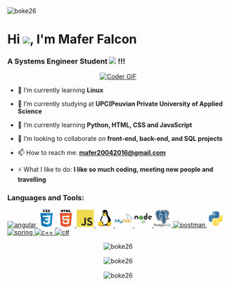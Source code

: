<p align="left"> <img src="https://komarev.com/ghpvc/?username=boke26&label=Profile%20views&color=0e75b6&style=flat" alt="boke26" /> </p>

<h1>Hi <img src="https://github.com/TheDudeThatCode/TheDudeThatCode/blob/master/Assets/Hi.gif" width="38px">, I'm Mafer Falcon</h1>

<h3>A Systems Engineer Student <img src="https://media.giphy.com/media/WUlplcMpOCEmTGBtBW/giphy.gif" width="30"> !!!</h3>

<p align="center">
<a href="#"><img src="https://i.pinimg.com/originals/84/da/da/84dada0a5dcfd790700df3dd87897aef.gif" alt="Coder GIF" width="1000" height="400"></a>
</p>

- 🌱 I’m currently learning **Linux**

- 🔭 I’m currently studying at **UPC(Peuvian Private University of Applied Science**

- 🌱 I’m currently learning **Python, HTML, CSS and JavaScript**

- 👯 I’m looking to collaborate on **front-end, back-end, and SQL projects**

- 📫 How to reach me: **mafer20042016@gmail.com**

- ⚡ What I like to do: **I like so much coding, meeting new people and travelling**

<h3 align="left">Languages and Tools:</h3>
<p align="left"> <a href="https://angular.io" target="_blank" rel="noreferrer"> <img src="https://angular.io/assets/images/logos/angular/angular.svg" alt="angular" width="40" height="40"/> </a> <a href="https://www.w3schools.com/css/" target="_blank" rel="noreferrer"> <img src="https://raw.githubusercontent.com/devicons/devicon/master/icons/css3/css3-original-wordmark.svg" alt="css3" width="40" height="40"/> </a> <a href="https://www.w3.org/html/" target="_blank" rel="noreferrer"> <img src="https://raw.githubusercontent.com/devicons/devicon/master/icons/html5/html5-original-wordmark.svg" alt="html5" width="40" height="40"/> </a> <a href="https://developer.mozilla.org/en-US/docs/Web/JavaScript" target="_blank" rel="noreferrer"> <img src="https://raw.githubusercontent.com/devicons/devicon/master/icons/javascript/javascript-original.svg" alt="javascript" width="40" height="40"/> </a> <a href="https://www.linux.org/" target="_blank" rel="noreferrer"> <img src="https://raw.githubusercontent.com/devicons/devicon/master/icons/linux/linux-original.svg" alt="linux" width="40" height="40"/> </a> <a href="https://www.mysql.com/" target="_blank" rel="noreferrer"> <img src="https://raw.githubusercontent.com/devicons/devicon/master/icons/mysql/mysql-original-wordmark.svg" alt="mysql" width="40" height="40"/> </a> <a href="https://nodejs.org" target="_blank" rel="noreferrer"> <img src="https://raw.githubusercontent.com/devicons/devicon/master/icons/nodejs/nodejs-original-wordmark.svg" alt="nodejs" width="40" height="40"/> </a> <a href="https://www.postgresql.org" target="_blank" rel="noreferrer"> <img src="https://raw.githubusercontent.com/devicons/devicon/master/icons/postgresql/postgresql-original-wordmark.svg" alt="postgresql" width="40" height="40"/> </a> <a href="https://postman.com" target="_blank" rel="noreferrer"> <img src="https://www.vectorlogo.zone/logos/getpostman/getpostman-icon.svg" alt="postman" width="40" height="40"/> </a> <a href="https://www.python.org" target="_blank" rel="noreferrer"> <img src="https://raw.githubusercontent.com/devicons/devicon/master/icons/python/python-original.svg" alt="python" width="40" height="40"/> </a> <a href="https://spring.io/" target="_blank" rel="noreferrer"> <img src="https://www.vectorlogo.zone/logos/springio/springio-icon.svg" alt="spring" width="40" height="40"/> </a> <a href="https://learn.microsoft.com/es-es/cpp/cpp/welcome-back-to-cpp-modern-cpp?view=msvc-170" target="_blank" rel="noreferrer"> <img src="https://upload.wikimedia.org/wikipedia/commons/thumb/1/18/ISO_C%2B%2B_Logo.svg/306px-ISO_C%2B%2B_Logo.svg.png" alt="c++" width="40" height="40"/> </a> <a href="https://dotnet.microsoft.com/es-es/languages/csharp" target="_blank" rel="noreferrer"> <img src="https://static-00.iconduck.com/assets.00/c-sharp-c-icon-912x1024-j3yidw37.png" alt="c#" width="40" height="40"/> </a> </p>

<p align='center'>
  <img align="center" src="https://github-readme-stats.vercel.app/api/top-langs?username=boke26&show_icons=true&title_color=fff&icon_color=79ff97&text_color=efefef&bg_color=24292e" alt="boke26" />
</p>

<p align='center'>
  <img align="center" src="https://github-readme-streak-stats.herokuapp.com/?user=boke26&show_icons=true&title_color=fff&icon_color=79ff97&text_color=efefef&bg_color=24292e" alt="boke26" />
</p>

<p align='center'>
  <img align="center" src="https://github-readme-stats.vercel.app/api?username=boke26&show_icons=true&title_color=fff&icon_color=79ff97&text_color=efefef&bg_color=24292e" alt="boke26">
</p>
